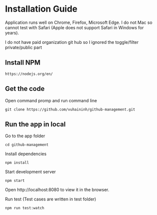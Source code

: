 # Installation Guide
Application runs well on Chrome, Firefox, Microsoft Edge. I do not Mac so cannot test with Safari (Apple does not support Safari in Windows for years).

I do not have paid organization git hub so I ignored the toggle/filter private/public part

## Install NPM
```
https://nodejs.org/en/
```

## Get the code
Open command promp and run command line
```
git clone https://github.com/vuhaininh/github-management.git

```
## Run the app in local
Go to the app folder
```
cd github-management

```
Install dependencies
```
npm install

```
Start development server
```
npm start

```
 Open http://localhost:8080 to view it in the browser.

 Run test
 (Test cases are written in test folder)
 ```
 npm run test:watch
 ```

